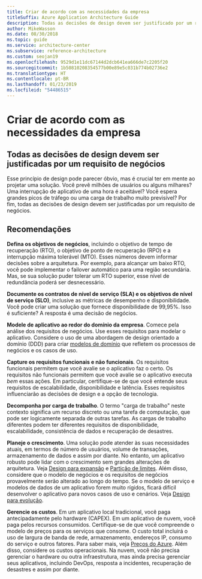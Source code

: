 ```yaml
---
title: Criar de acordo com as necessidades da empresa
titleSuffix: Azure Application Architecture Guide
description: Todas as decisões de design devem ser justificado por um requisito de negócios.
author: MikeWasson
ms.date: 08/30/2018
ms.topic: guide
ms.service: architecture-center
ms.subservice: reference-architecture
ms.custom: seojan19
ms.openlocfilehash: 9529d1e11dc67144d2dcb641ea666de7c2205f20
ms.sourcegitcommit: 1b50810208354577b00e89e5c031b774b02736e2
ms.translationtype: HT
ms.contentlocale: pt-BR
ms.lasthandoff: 01/23/2019
ms.locfileid: "54486515"
---
```

# <a name="build-for-the-needs-of-the-business"></a>Criar de acordo com as necessidades da empresa

## <a name="every-design-decision-must-be-justified-by-a-business-requirement"></a>Todas as decisões de design devem ser justificadas por um requisito de negócios

Esse princípio de design pode parecer óbvio, mas é crucial ter em mente ao projetar uma solução. Você prevê milhões de usuários ou alguns milhares? Uma interrupção de aplicativo de uma hora é aceitável? Você espera grandes picos de tráfego ou uma carga de trabalho muito previsível? Por fim, todas as decisões de design devem ser justificadas por um requisito de negócios.

## <a name="recommendations"></a>Recomendações

**Defina os objetivos de negócios**, incluindo o objetivo de tempo de recuperação (RTO), o objetivo de ponto de recuperação (RPO) e a interrupção máxima tolerável (MTO). Esses números devem informar decisões sobre a arquitetura. Por exemplo, para alcançar um baixo RTO, você pode implementar o failover automático para uma região secundária. Mas, se sua solução puder tolerar um RTO superior, esse nível de redundância poderá ser desnecessário.

**Documente os contratos de nível de serviço (SLA) e os objetivos de nível de serviço (SLO)**, inclusive as métricas de desempenho e disponibilidade. Você pode criar uma solução que fornece disponibilidade de 99,95%. Isso é suficiente? A resposta é uma decisão de negócios.

**Modele de aplicativo ao redor do domínio da empresa**. Comece pela análise dos requisitos de negócios. Use esses requisitos para modelar o aplicativo. Considere o uso de uma abordagem de design orientado a domínio (DDD) para criar [modelos de domínio][domain-model] que refletem os processos de negócios e os casos de uso.

**Capture os requisitos funcionais e não funcionais**. Os requisitos funcionais permitem que você avalie se o aplicativo faz o certo. Os requisitos não funcionais permitem que você avalie se o aplicativo executa *bem* essas ações. Em particular, certifique-se de que você entende seus requisitos de escalabilidade, disponibilidade e latência. Esses requisitos influenciarão as decisões de design e a opção de tecnologia.

**Decomponha por carga de trabalho**. O termo "carga de trabalho" neste contexto significa um recurso discreto ou uma tarefa de computação, que pode ser logicamente separada de outras tarefas. As cargas de trabalho diferentes podem ter diferentes requisitos de disponibilidade, escalabilidade, consistência de dados e recuperação de desastres.

**Planeje o crescimento**. Uma solução pode atender às suas necessidades atuais, em termos de número de usuários, volume de transações, armazenamento de dados e assim por diante. No entanto, um aplicativo robusto pode lidar com o crescimento sem grandes alterações de arquitetura. Veja [Design para expansão](scale-out.md) e [Partição de limites](partition.md). Além disso, considere que o modelo de negócios e os requisitos de negócios provavelmente serão alterado ao longo do tempo. Se o modelo de serviço e modelos de dados de um aplicativo forem muito rígidos, ficará difícil desenvolver o aplicativo para novos casos de uso e cenários. Veja [Design para evolução](design-for-evolution.md).

**Gerencie os custos**. Em um aplicativo local tradicional, você paga antecipadamente pelo hardware (CAPEX). Em um aplicativo de nuvem, você paga pelos recursos consumidos. Certifique-se de que você compreende o modelo de preços para os serviços que consome. O custo total incluirá o uso de largura de banda de rede, armazenamento, endereços IP, consumo do serviço e outros fatores. Para saber mais, veja [Preços do Azure][pricing]. Além disso, considere os custos operacionais. Na nuvem, você não precisa gerenciar o hardware ou outra infraestrutura, mas ainda precisa gerenciar seus aplicativos, incluindo DevOps, resposta a incidentes, recuperação de desastres e assim por diante.

[domain-model]: https://martinfowler.com/eaaCatalog/domainModel.html
[pricing]: https://azure.microsoft.com/pricing/
